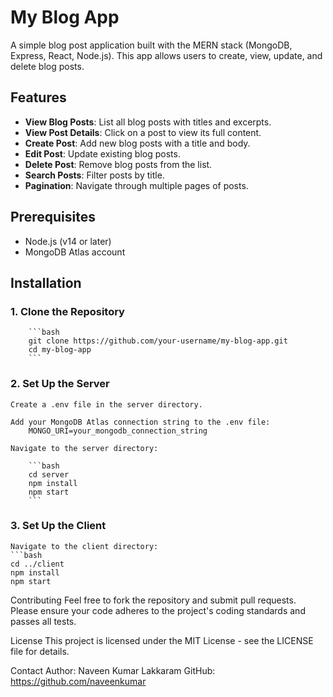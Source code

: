 # My Blog App

A simple blog post application built with the MERN stack (MongoDB, Express, React, Node.js). This app allows users to create, view, update, and delete blog posts.

## Features

- **View Blog Posts**: List all blog posts with titles and excerpts.
- **View Post Details**: Click on a post to view its full content.
- **Create Post**: Add new blog posts with a title and body.
- **Edit Post**: Update existing blog posts.
- **Delete Post**: Remove blog posts from the list.
- **Search Posts**: Filter posts by title.
- **Pagination**: Navigate through multiple pages of posts.

## Prerequisites

- Node.js (v14 or later)
- MongoDB Atlas account

## Installation

### 1. Clone the Repository

        ```bash
        git clone https://github.com/your-username/my-blog-app.git
        cd my-blog-app
        ```

### 2. Set Up the Server
    
    Create a .env file in the server directory.

    Add your MongoDB Atlas connection string to the .env file:
        MONGO_URI=your_mongodb_connection_string

    Navigate to the server directory:
        
        ```bash
        cd server
        npm install
        npm start
        ```
### 3. Set Up the Client

    Navigate to the client directory:
    ```bash
    cd ../client
    npm install
    npm start


Contributing
Feel free to fork the repository and submit pull requests. Please ensure your code adheres to the project's coding standards and passes all tests.

License
This project is licensed under the MIT License - see the LICENSE file for details.

Contact
Author: Naveen Kumar Lakkaram
GitHub: https://github.com/naveenkumar